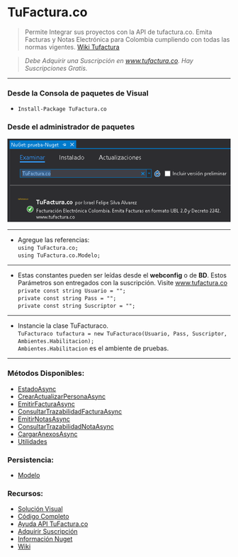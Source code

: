 # TuFactura.co
> Permite Integrar sus proyectos con la API de tufactura.co. Emita Facturas y Notas Electrónica para Colombia cumpliendo con todas las normas vigentes. [Wiki Tufactura](https://github.com/tufactura-co/NugetTufactura.co/wiki)

> _Debe Adquirir una Suscripción en www.tufactura.co. Hay Suscripciones Gratis._
***
### Desde la Consola de paquetes de Visual
* `Install-Package TuFactura.co`
### Desde el administrador de paquetes
![](https://raw.githubusercontent.com/tufactura-co/NugetTufactura.co/master/image.png)
***
* Agregue las referencias:
<br>`using TuFactura.co;`
<br>`using TuFactura.co.Modelo;`
***
* Estas constantes pueden ser leídas desde el **webconfig** o de **BD**. Estos Parámetros son entregados con la suscripción. Visite www.tufactura.co
<br>`private const string Usuario = "";`
<br>`private const string Pass = "";`
<br>`private const string Suscriptor = "";`
***
* Instancie la clase TuFacturaco. 
<br>`TuFacturaco tufactura = new TuFacturaco(Usuario, Pass, Suscriptor, Ambientes.Habilitacion);`
<br>`Ambientes.Habilitacion` es el ambiente de pruebas.
***
### Métodos Disponibles:
* [EstadoAsync](https://github.com/tufactura-co/NugetTufactura.co/wiki/EstadoAsync)
* [CrearActualizarPersonaAsync](https://github.com/tufactura-co/NugetTufactura.co/wiki/CrearActualizarPersonaAsync)
* [EmitirFacturaAsync](https://github.com/tufactura-co/NugetTufactura.co/wiki/EmitirFacturaAsync)
* [ConsultarTrazabilidadFacturaAsync](https://github.com/tufactura-co/NugetTufactura.co/wiki/ConsultarTrazabilidadFacturaAsync)
* [EmitirNotasAsync](https://github.com/tufactura-co/NugetTufactura.co/wiki/EmitirNotasAsync)
* [ConsultarTrazabilidadNotaAsync](https://github.com/tufactura-co/NugetTufactura.co/wiki/ConsultarTrazabilidadNotaAsync)
* [CargarAnexosAsync](https://github.com/tufactura-co/NugetTufactura.co/wiki/CargarAnexosAsync)
* [Utilidades](https://github.com/tufactura-co/NugetTufactura.co/wiki/Utilidades)
### Persistencia:
* [Modelo](https://github.com/tufactura-co/NugetTufactura.co/wiki/Modelo)
### Recursos:
* [Solución Visual](https://codeload.github.com/tufactura-co/NugetTufactura.co/zip/master)
* [Código Completo](https://github.com/tufactura-co/NugetTufactura.co/blob/master/prueba-Nuget/Program.cs)
* [Ayuda API TuFactura.co](http://integradordemo.tufactura.co/Help)
* [Adquirir Suscripción](www.tufactura.co)
* [Información Nuget](https://www.nuget.org/packages/TuFactura.co/)
* [Wiki](https://github.com/tufactura-co/NugetTufactura.co/wiki)



